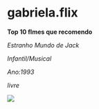 # gabriela.flix
**Top 10 flmes que recomendo**

 *Estranho Mundo de Jack*

 *Infantil/Musical*
 
 *Ano:1993*

*livre*

![](media1.tenor.com/m/NT8PtpCMLicAAAAd/extrañomundodejack.gif)
